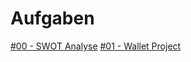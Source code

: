 # Aufgaben

<a href="https://raw.githubusercontent.com/milena-sagert/IFD-WiSe20-21/main/SWOT%20/SWOT-Analyse.png">#00 - SWOT Analyse</a>
<a href="https://raw.githubusercontent.com/milena-sagert/IFD-WiSe20-21/main/SWOT%20/SWOT-Analyse.png">#01 - Wallet Project</a>





